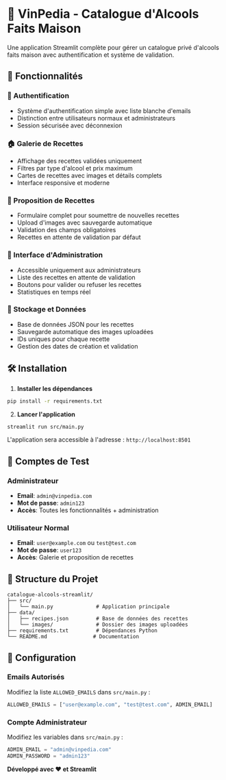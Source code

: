 # 🍷 VinPedia - Catalogue d'Alcools Faits Maison

Une application Streamlit complète pour gérer un catalogue privé d'alcools faits maison avec authentification et système de validation.

## 🚀 Fonctionnalités

### 🔐 Authentification
- Système d'authentification simple avec liste blanche d'emails
- Distinction entre utilisateurs normaux et administrateurs
- Session sécurisée avec déconnexion

### 🏠 Galerie de Recettes
- Affichage des recettes validées uniquement
- Filtres par type d'alcool et prix maximum
- Cartes de recettes avec images et détails complets
- Interface responsive et moderne

### 📝 Proposition de Recettes
- Formulaire complet pour soumettre de nouvelles recettes
- Upload d'images avec sauvegarde automatique
- Validation des champs obligatoires
- Recettes en attente de validation par défaut

### 🔧 Interface d'Administration
- Accessible uniquement aux administrateurs
- Liste des recettes en attente de validation
- Boutons pour valider ou refuser les recettes
- Statistiques en temps réel

### 💾 Stockage et Données
- Base de données JSON pour les recettes
- Sauvegarde automatique des images uploadées
- IDs uniques pour chaque recette
- Gestion des dates de création et validation

## 🛠️ Installation

1. **Installer les dépendances**
```bash
pip install -r requirements.txt
```

2. **Lancer l'application**
```bash
streamlit run src/main.py
```

L'application sera accessible à l'adresse : `http://localhost:8501`

## 👥 Comptes de Test

### Administrateur
- **Email**: `admin@vinpedia.com`
- **Mot de passe**: `admin123`
- **Accès**: Toutes les fonctionnalités + administration

### Utilisateur Normal
- **Email**: `user@example.com` ou `test@test.com`
- **Mot de passe**: `user123`
- **Accès**: Galerie et proposition de recettes

## 📁 Structure du Projet

```
catalogue-alcools-streamlit/
├── src/
│   └── main.py              # Application principale
├── data/
│   ├── recipes.json         # Base de données des recettes
│   └── images/              # Dossier des images uploadées
├── requirements.txt         # Dépendances Python
└── README.md               # Documentation
```

## 🔧 Configuration

### Emails Autorisés
Modifiez la liste `ALLOWED_EMAILS` dans `src/main.py` :
```python
ALLOWED_EMAILS = ["user@example.com", "test@test.com", ADMIN_EMAIL]
```

### Compte Administrateur
Modifiez les variables dans `src/main.py` :
```python
ADMIN_EMAIL = "admin@vinpedia.com"
ADMIN_PASSWORD = "admin123"
```

**Développé avec ❤️ et Streamlit**
